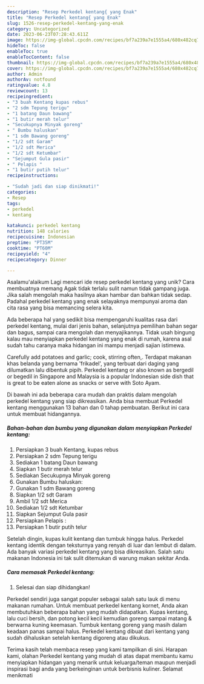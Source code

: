 ```yaml
---
description: "Resep Perkedel kentang{ yang Enak"
title: "Resep Perkedel kentang{ yang Enak"
slug: 1526-resep-perkedel-kentang-yang-enak
category: Uncategorized
date: 2023-06-23T07:28:43.611Z
image: https://img-global.cpcdn.com/recipes/bf7a239a7e1555a4/680x482cq70/perkedel-kentang-foto-resep-utama.jpg
hideToc: false
enableToc: true
enableTocContent: false
thumbnail: https://img-global.cpcdn.com/recipes/bf7a239a7e1555a4/680x482cq70/perkedel-kentang-foto-resep-utama.jpg
cover: https://img-global.cpcdn.com/recipes/bf7a239a7e1555a4/680x482cq70/perkedel-kentang-foto-resep-utama.jpg
author: Admin
authorAv: notfound
ratingvalue: 4.8
reviewcount: 13
recipeingredient:
- "3 buah Kentang kupas rebus"
- "2 sdm Tepung terigu"
- "1 batang Daun bawang"
- "1 butir merah telur"
- "Secukupnya Minyak goreng"
- " Bumbu haluskan"
- "1 sdm Bawang goreng"
- "1/2 sdt Garam"
- "1/2 sdt Merica"
- "1/2 sdt Ketumbar"
- "Sejumput Gula pasir"
- " Pelapis "
- "1 butir putih telur"
recipeinstructions:

- "Sudah jadi dan siap dinikmati!"
categories:
- Resep
tags:
- perkedel
- kentang

katakunci: perkedel kentang 
nutrition: 148 calories
recipecuisine: Indonesian
preptime: "PT35M"
cooktime: "PT60M"
recipeyield: "4"
recipecategory: Dinner

---
```



Asalamu'alaikum Lagi mencari ide resep perkedel kentang yang unik? Cara membuatnya memang Agak tidak terlalu sulit namun tidak gampang juga. Jika salah mengolah maka hasilnya akan hambar dan bahkan tidak sedap. Padahal perkedel kentang yang enak selayaknya mempunyai aroma dan cita rasa yang bisa memancing selera kita.


Ada beberapa hal yang sedikit bisa mempengaruhi kualitas rasa dari perkedel kentang, mulai dari jenis bahan, selanjutnya pemilihan bahan segar dan bagus, sampai cara mengolah dan menyajikannya. Tidak usah bingung kalau mau menyiapkan perkedel kentang yang enak di rumah, karena asal sudah tahu caranya maka hidangan ini mampu menjadi sajian istimewa.

Carefully add potatoes and garlic; cook, stirring often,. Terdapat makanan khas belanda yang bernama &#39;frikadel&#39;, yang terbuat dari daging yang dilumatkan lalu dibentuk pipih. Perkedel kentang or also known as bergedil or begedil in Singapore and Malaysia is a popular Indonesian side dish that is great to be eaten alone as snacks or serve with Soto Ayam.


Di bawah ini ada beberapa cara mudah dan praktis dalam mengolah perkedel kentang yang siap dikreasikan. Anda bisa membuat Perkedel kentang menggunakan 13 bahan dan 0 tahap pembuatan. Berikut ini cara untuk membuat hidangannya.

<!--inarticleads1-->

##### Bahan-bahan dan bumbu yang digunakan dalam menyiapkan Perkedel kentang:

1. Persiapkan 3 buah Kentang, kupas rebus
1. Persiapkan 2 sdm Tepung terigu
1. Sediakan 1 batang Daun bawang
1. Siapkan 1 butir merah telur
1. Sediakan Secukupnya Minyak goreng
1. Gunakan  Bumbu haluskan:
1. Gunakan 1 sdm Bawang goreng
1. Siapkan 1/2 sdt Garam
1. Ambil 1/2 sdt Merica
1. Sediakan 1/2 sdt Ketumbar
1. Siapkan Sejumput Gula pasir
1. Persiapkan  Pelapis :
1. Persiapkan 1 butir putih telur


Setelah dingin, kupas kulit kentang dan tumbuk hingga halus. Perkedel kentang identik dengan teksturnya yang renyah di luar dan lembut di dalam. Ada banyak variasi perkedel kentang yang bisa dikreasikan. Salah satu makanan Indonesia ini tak sulit ditemukan di warung makan sekitar Anda. 

<!--inarticleads2-->

##### Cara memasak Perkedel kentang:


1. Selesai dan siap dihidangkan!

Perkedel sendiri juga sangat populer sebagai salah satu lauk di menu makanan rumahan. Untuk membuat perkedel kentang kornet, Anda akan membutuhkan beberapa bahan yang mudah didapatkan. Kupas kentang, lalu cuci bersih, dan potong kecil kecil kemudian goreng sampai matang &amp; berwarna kuning keemasan. Tumbuk kentang goreng yang masih dalam keadaan panas sampai halus. Perkedel kentang dibuat dari kentang yang sudah dihaluskan setelah kentang digoreng atau dikukus. 

Terima kasih telah membaca resep yang kami tampilkan di sini. Harapan kami, olahan Perkedel kentang yang mudah di atas dapat membantu kamu menyiapkan hidangan yang menarik untuk keluarga/teman maupun menjadi inspirasi bagi anda yang berkeinginan untuk berbisnis kuliner. Selamat menikmati
